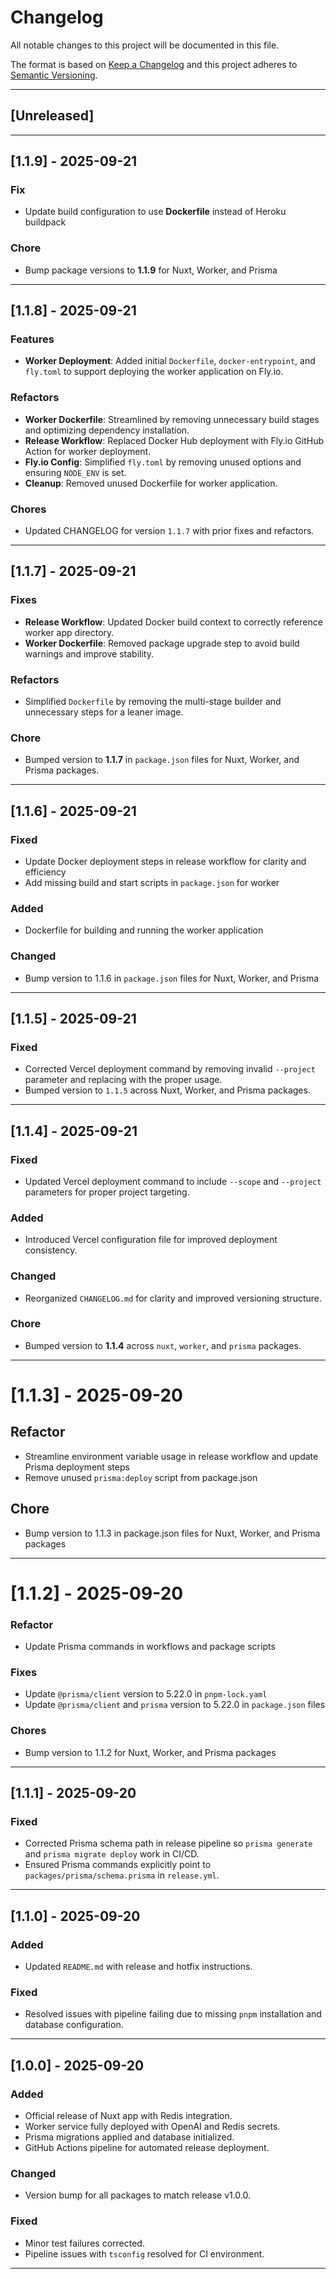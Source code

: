 # Changelog

All notable changes to this project will be documented in this file.

The format is based on [Keep a Changelog](https://keepachangelog.com/en/1.0.0/)
and this project adheres to [Semantic Versioning](https://semver.org/spec/v2.0.0.html).

---

## [Unreleased]

---

## [1.1.9] - 2025-09-21
### Fix
- Update build configuration to use **Dockerfile** instead of Heroku buildpack

### Chore
- Bump package versions to **1.1.9** for Nuxt, Worker, and Prisma

---

## [1.1.8] - 2025-09-21

### Features
- **Worker Deployment**: Added initial `Dockerfile`, `docker-entrypoint`, and `fly.toml` to support deploying the worker application on Fly.io.

### Refactors
- **Worker Dockerfile**: Streamlined by removing unnecessary build stages and optimizing dependency installation. 
- **Release Workflow**: Replaced Docker Hub deployment with Fly.io GitHub Action for worker deployment.
- **Fly.io Config**: Simplified `fly.toml` by removing unused options and ensuring `NODE_ENV` is set. 
- **Cleanup**: Removed unused Dockerfile for worker application.

### Chores
- Updated CHANGELOG for version `1.1.7` with prior fixes and refactors.

---

## [1.1.7] - 2025-09-21

### Fixes
- **Release Workflow**: Updated Docker build context to correctly reference worker app directory.  
- **Worker Dockerfile**: Removed package upgrade step to avoid build warnings and improve stability.  

### Refactors
- Simplified `Dockerfile` by removing the multi-stage builder and unnecessary steps for a leaner image.  

### Chore
- Bumped version to **1.1.7** in `package.json` files for Nuxt, Worker, and Prisma packages. 

---

## [1.1.6] - 2025-09-21

### Fixed
- Update Docker deployment steps in release workflow for clarity and efficiency
- Add missing build and start scripts in `package.json` for worker

### Added
- Dockerfile for building and running the worker application

### Changed
- Bump version to 1.1.6 in `package.json` files for Nuxt, Worker, and Prisma

---

## [1.1.5] - 2025-09-21

### Fixed
- Corrected Vercel deployment command by removing invalid `--project` parameter and replacing with the proper usage.
- Bumped version to `1.1.5` across Nuxt, Worker, and Prisma packages.

---

## [1.1.4] - 2025-09-21

### Fixed
- Updated Vercel deployment command to include `--scope` and `--project` parameters for proper project targeting.

### Added
- Introduced Vercel configuration file for improved deployment consistency.

### Changed
- Reorganized `CHANGELOG.md` for clarity and improved versioning structure.

### Chore
- Bumped version to **1.1.4** across `nuxt`, `worker`, and `prisma` packages.

---

# [1.1.3] - 2025-09-20

## Refactor
- Streamline environment variable usage in release workflow and update Prisma deployment steps
- Remove unused `prisma:deploy` script from package.json

## Chore
- Bump version to 1.1.3 in package.json files for Nuxt, Worker, and Prisma packages

---

# [1.1.2] - 2025-09-20

### Refactor
- Update Prisma commands in workflows and package scripts

### Fixes
- Update `@prisma/client` version to 5.22.0 in `pnpm-lock.yaml`
- Update `@prisma/client` and `prisma` version to 5.22.0 in `package.json` files

### Chores
- Bump version to 1.1.2 for Nuxt, Worker, and Prisma packages

---

## [1.1.1] - 2025-09-20

### Fixed
- Corrected Prisma schema path in release pipeline so `prisma generate` and `prisma migrate deploy` work in CI/CD.
- Ensured Prisma commands explicitly point to `packages/prisma/schema.prisma` in `release.yml`.

---

## [1.1.0] - 2025-09-20

### Added
- Updated `README.md` with release and hotfix instructions.

### Fixed
- Resolved issues with pipeline failing due to missing `pnpm` installation and database configuration.

---

## [1.0.0] - 2025-09-20

### Added
- Official release of Nuxt app with Redis integration.
- Worker service fully deployed with OpenAI and Redis secrets.
- Prisma migrations applied and database initialized.
- GitHub Actions pipeline for automated release deployment.

### Changed
- Version bump for all packages to match release v1.0.0.

### Fixed
- Minor test failures corrected.
- Pipeline issues with `tsconfig` resolved for CI environment.

---